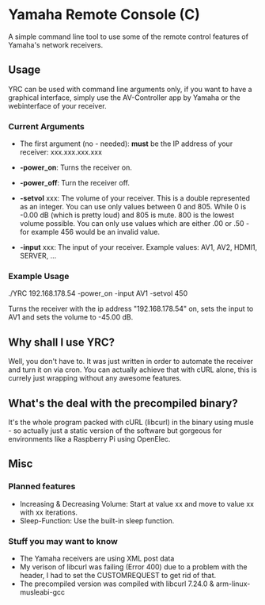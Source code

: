 # Yamaha Remote Console (C)
A simple command line tool to use some of the remote control features of Yamaha's network receivers.

## Usage

YRC can be used with command line arguments only, if you want to have a graphical interface, simply use the AV-Controller app by Yamaha or the webinterface of your receiver.

### Current Arguments

* The first argument (no - needed): __must__ be the IP address of your receiver: xxx.xxx.xxx.xxx

* __-power_on__: Turns the receiver on.

* __-power_off__: Turn the receiver off.

* __-setvol__ xxx: The volume of your receiver. This is a double represented as an integer. You can use only values between 0 and 805.
While 0 is -0.00 dB (which is pretty loud) and 805 is mute. 800 is the lowest volume possible. You can only use values which are either .00 or .50 - for example 456 would be an invalid value.

* __-input__ xxx: The input of your receiver. Example values: AV1, AV2, HDMI1, SERVER, ...

### Example Usage

./YRC 192.168.178.54 -power_on -input AV1 -setvol 450

Turns the receiver with the ip address "192.168.178.54" on, sets the input to AV1 and sets the volume to -45.00 dB. 

## Why shall I use YRC?

Well, you don't have to. It was just written in order to automate the receiver and turn it on via cron. You can actually achieve that with cURL alone, this is currely just wrapping without any awesome features. 

## What's the deal with the precompiled binary?

It's the whole program packed with cURL (libcurl) in the binary using musle - so actually just a static version of the software but gorgeous for environments like a Raspberry Pi using OpenElec.

## Misc

### Planned features

* Increasing & Decreasing Volume: Start at value xx and move to value xx with xx iterations.
* Sleep-Function: Use the built-in sleep function.

### Stuff you may want to know

* The Yamaha receivers are using XML post data
* My verison of libcurl was failing (Error 400) due to a problem with the header, I had to set the CUSTOMREQUEST to get rid of that.
* The precompiled version was compiled with libcurl 7.24.0 & arm-linux-musleabi-gcc


